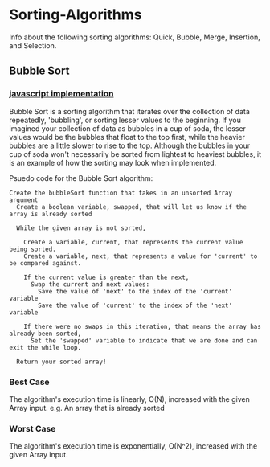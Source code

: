 # Sorting-Algorithms
Info about  the following sorting algorithms: Quick, Bubble, Merge, Insertion, and Selection.

## Bubble Sort

### [javascript implementation](public/js/bubble-sort.js)

Bubble Sort is a sorting algorithm that iterates over the collection of data repeatedly, 'bubbling', or sorting lesser values to the beginning. If you imagined your collection of data as bubbles in a cup of soda, the lesser values would be the bubbles that float to the top first, while the heavier bubbles are a little slower to rise to the top. Although the bubbles in your cup of soda won't necessarily be sorted from lightest to heaviest bubbles, it is an example of how the sorting may look when implemented.

Psuedo code for the Bubble Sort algorithm:
```
Create the bubbleSort function that takes in an unsorted Array argument
  Create a boolean variable, swapped, that will let us know if the array is already sorted
  
  While the given array is not sorted,
    
    Create a variable, current, that represents the current value being sorted.
    Create a variable, next, that represents a value for 'current' to be compared against.

    If the current value is greater than the next,
      Swap the current and next values:
        Save the value of 'next' to the index of the 'current' variable
        Save the value of 'current' to the index of the 'next' variable

    If there were no swaps in this iteration, that means the array has already been sorted,
      Set the 'swapped' variable to indicate that we are done and can exit the while loop.

  Return your sorted array!
```

### Best Case
The algorithm's execution time is linearly, O(N), increased with the given Array input.
  e.g. An array that is already sorted

### Worst Case
The algorithm's execution time is exponentially, O(N^2), increased with the given Array input.